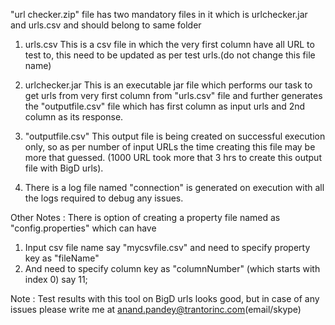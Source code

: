 "url checker.zip" file has two mandatory files in it which is urlchecker.jar and urls.csv and should belong to same folder

1. urls.csv
This is a csv file in which the very first column have all URL to test to, this need to be updated as per test urls.(do not change this file name)

2. urlchecker.jar
This is an executable jar file which performs our task to get urls from very first column from "urls.csv" file and further generates the "outputfile.csv" file which has first column as input urls and 2nd column as its response.

3. "outputfile.csv" 
This output file is being created on successful execution only, so as per number of input URLs the time creating this file may be more that guessed. (1000 URL took more that 3 hrs to create this output file with BigD urls).

4. There is a log file named "connection" is generated on execution with all the logs required to debug any issues.


Other Notes :
There is option of creating a property file named as "config.properties" which can have 
1. Input csv file name say "mycsvfile.csv" and need to specify property key as "fileName"
2. And need to specify column key as "columnNumber" (which starts with index 0) say 11;

Note : Test results with this tool on BigD urls looks good, but in case of any issues please write me at anand.pandey@trantorinc.com(email/skype)
